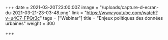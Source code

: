 +++
date = 2021-03-20T23:00:00Z
image = "/uploads/capture-d-ecran-du-2021-03-21-23-03-48.png"
link = "https://www.youtube.com/watch?v=u4C7-FPQr3c"
tags = ["Webinar"]
title = "Enjeux politiques des données urbaines"
weight = 300

+++
